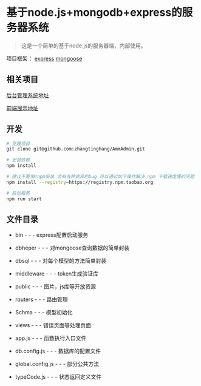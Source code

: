 # 基于node.js+mongodb+express的服务器系统

> 这是一个简单的基于node.js的服务器端，内部使用。

项目框架：
[express](https://github.com/PanJiaChen/vue-admin-template)
[mongoose]()


## 相关项目
[后台管理系统地址](https://github.com/zhangtinghang/AmmManageent)

[前端展示地址](https://github.com/zhangtinghang/Amm)

## 开发

```bash
# 克隆项目
git clone git@github.com:zhangtinghang/AmmAdmin.git

# 安装依赖
npm install

# 建议不要用cnpm安装 会有各种诡异的bug 可以通过如下操作解决 npm 下载速度慢的问题
npm install --registry=https://registry.npm.taobao.org

# 启动服务
npm run start
```

## 文件目录


  - bin   - - - express配置启动服务

  - dbheper    - - - 对mongoose查询数据的简单封装

  - dbsql   - - - 对每个模型的方法简单封装

  - middleware  - - - token生成验证库

  - public  - - - 图片，js库等开放资源

  - routers - - - 路由管理

  - Schma - - - 模型初始化

  - views  - - - 错误页面等处理页面

  - app.js   - - - 函数执行入口文件

  - db.config.js  - - - 数据库的配置文件

  - global.config.js  - - - 部分公共方法

  - typeCode.js  - - - 状态返回定义文件



